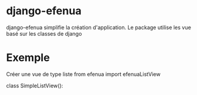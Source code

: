 # django-efenua
django-efenua simplifie la création d'application.
Le package utilise les vue basé sur les classes de django

# Exemple
Créer une vue de type liste
  from efenua import efenuaListView
  
  class SimpleListView():
